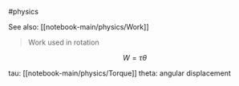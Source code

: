 #physics 

See also: [[notebook-main/physics/Work]]

> Work used in rotation

$$ W = \tau \theta $$

tau: [[notebook-main/physics/Torque]]
theta: angular displacement